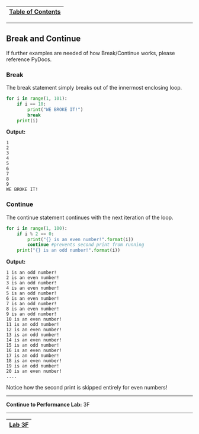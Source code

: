 |[Table of Contents](/00-Table-of-Contents.md)|
|---|

---

## Break and Continue

If further examples are needed of how Break/Continue works, please reference PyDocs.

### Break

The break statement simply breaks out of the innermost enclosing loop.

```python
for i in range(1, 101):
    if i == 10:
        print("WE BROKE IT!")
        break
    print(i)
```

**Output:**

```text
1
2
3
4
5
6
7
8
9
WE BROKE IT!
```

### Continue

The continue statement continues with the next iteration of the loop.

```python
for i in range(1, 100):​
    if i % 2 == 0:​
        print("{} is an even number!".format(i)​)
        continue #prevents second print from running​
    print("{} is an odd number!".format(i))
```

**Output:**

```text
1 is an odd number!
2 is an even number!
3 is an odd number!
4 is an even number!
5 is an odd number!
6 is an even number!
7 is an odd number!
8 is an even number!
9 is an odd number!
10 is an even number!
11 is an odd number!
12 is an even number!
13 is an odd number!
14 is an even number!
15 is an odd number!
16 is an even number!
17 is an odd number!
18 is an even number!
19 is an odd number!
20 is an even number!
....
```

Notice how the second print is skipped entirely for even numbers!  

---

**Continue to Performance Lab:** 3F

---

|[Lab 3F](/03_Flow_Control/lab3f.md)|
|---|
